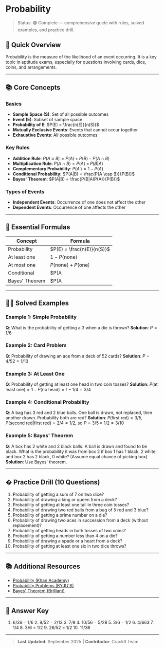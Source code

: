 
# Probability

>Status: 🟢 Complete — comprehensive guide with rules, solved examples, and practice drill.

## 🚀 Quick Overview

Probability is the measure of the likelihood of an event occurring. It is a key topic in aptitude exams, especially for questions involving cards, dice, coins, and arrangements.

---

## 📚 Core Concepts

### Basics
- **Sample Space (S)**: Set of all possible outcomes
- **Event (E)**: Subset of sample space
- **Probability of E**: $P(E) = \frac{n(E)}{n(S)}$
- **Mutually Exclusive Events**: Events that cannot occur together
- **Exhaustive Events**: All possible outcomes

### Key Rules
- **Addition Rule**: $P(A \cup B) = P(A) + P(B) - P(A \cap B)$
- **Multiplication Rule**: $P(A \cap B) = P(A) \times P(B|A)$
- **Complementary Probability**: $P(A') = 1 - P(A)$
- **Conditional Probability**: $P(A|B) = \frac{P(A \cap B)}{P(B)}$
- **Bayes' Theorem**: $P(A|B) = \frac{P(B|A)P(A)}{P(B)}$

### Types of Events
- **Independent Events**: Occurrence of one does not affect the other
- **Dependent Events**: Occurrence of one affects the other

---

## 🧮 Essential Formulas

| Concept | Formula |
|---------|---------|
| Probability | $P(E) = \frac{n(E)}{n(S)}$ |
| At least one | $1 - P($none$)$ |
| At most one | $P($none$) + P($one$)$ |
| Conditional | $P(A|B) = \frac{P(A \cap B)}{P(B)}$ |
| Bayes' Theorem | $P(A|B) = \frac{P(B|A)P(A)}{P(B)}$ |

---

## 🧑‍💻 Solved Examples

### Example 1: Simple Probability
**Q**: What is the probability of getting a 3 when a die is thrown?
**Solution**: $P = 1/6$

### Example 2: Card Problem
**Q**: Probability of drawing an ace from a deck of 52 cards?
**Solution**: $P = 4/52 = 1/13$

### Example 3: At Least One
**Q**: Probability of getting at least one head in two coin tosses?
**Solution**: $P($at least one$) = 1 - P($no head$) = 1 - 1/4 = 3/4$

### Example 4: Conditional Probability
**Q**: A bag has 3 red and 2 blue balls. One ball is drawn, not replaced, then another drawn. Probability both are red?
**Solution**: $P($first red$) = 3/5$, $P($second red$|$first red$) = 2/4 = 1/2$, so $P = 3/5 \times 1/2 = 3/10$

### Example 5: Bayes' Theorem
**Q**: A box has 2 white and 3 black balls. A ball is drawn and found to be black. What is the probability it was from box 2 if box 1 has 1 black, 2 white and box 2 has 2 black, 0 white? (Assume equal chance of picking box)
**Solution**: Use Bayes' theorem.

---

## � Practice Drill (10 Questions)

1. Probability of getting a sum of 7 on two dice?
2. Probability of drawing a king or queen from a deck?
3. Probability of getting at least one tail in three coin tosses?
4. Probability of drawing two red balls from a bag of 5 red and 3 blue?
5. Probability of getting a prime number on a die?
6. Probability of drawing two aces in succession from a deck (without replacement)?
7. Probability of getting heads in both tosses of two coins?
8. Probability of getting a number less than 4 on a die?
9. Probability of drawing a spade or a heart from a deck?
10. Probability of getting at least one six in two dice throws?

---

## 📚 Additional Resources

- [Probability (Khan Academy)](https://www.khanacademy.org/math/statistics-probability/probability-library)
- [Probability Problems (BYJU'S)](https://byjus.com/maths/probability/)
- [Bayes' Theorem (Brilliant)](https://brilliant.org/wiki/bayes-theorem/)

---

## 🎯 Answer Key

1. 6/36 = 1/6  2. 8/52 = 2/13  3. 7/8  4. 10/56 = 5/28  5. 3/6 = 1/2  6. 4/663  7. 1/4  8. 3/6 = 1/2  9. 26/52 = 1/2  10. 11/36

---

>**Last Updated**: September 2025 | **Contributor**: CrackIt Team
